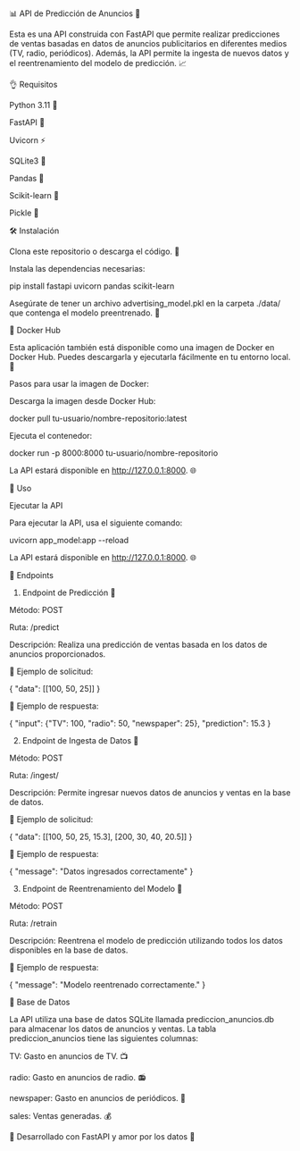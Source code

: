 📊 API de Predicción de Anuncios 🚀

Esta es una API construida con FastAPI que permite realizar predicciones de ventas basadas en datos de anuncios publicitarios en diferentes medios (TV, radio, periódicos). Además, la API permite la ingesta de nuevos datos y el reentrenamiento del modelo de predicción. 📈

👌 Requisitos

Python 3.11 🐍

FastAPI 🚀

Uvicorn ⚡

SQLite3 💃

Pandas 🐼

Scikit-learn 🤖

Pickle 🥒

🛠️ Instalación

Clona este repositorio o descarga el código. 📂

Instala las dependencias necesarias:

pip install fastapi uvicorn pandas scikit-learn

Asegúrate de tener un archivo advertising_model.pkl en la carpeta ./data/ que contenga el modelo preentrenado. 🤖

🐳 Docker Hub

Esta aplicación también está disponible como una imagen de Docker en Docker Hub. Puedes descargarla y ejecutarla fácilmente en tu entorno local. 🐳

Pasos para usar la imagen de Docker:

Descarga la imagen desde Docker Hub:

docker pull tu-usuario/nombre-repositorio:latest

Ejecuta el contenedor:

docker run -p 8000:8000 tu-usuario/nombre-repositorio

La API estará disponible en http://127.0.0.1:8000. 🌐

🚀 Uso

Ejecutar la API

Para ejecutar la API, usa el siguiente comando:

uvicorn app_model:app --reload

La API estará disponible en http://127.0.0.1:8000. 🌐

💪 Endpoints

1. Endpoint de Predicción 🎩

Método: POST

Ruta: /predict

Descripción: Realiza una predicción de ventas basada en los datos de anuncios proporcionados.

📂 Ejemplo de solicitud:

{
  "data": [[100, 50, 25]]
}

📂 Ejemplo de respuesta:

{
  "input": {"TV": 100, "radio": 50, "newspaper": 25},
  "prediction": 15.3
}

2. Endpoint de Ingesta de Datos 💚

Método: POST

Ruta: /ingest/

Descripción: Permite ingresar nuevos datos de anuncios y ventas en la base de datos.

📂 Ejemplo de solicitud:

{
  "data": [[100, 50, 25, 15.3], [200, 30, 40, 20.5]]
}

📂 Ejemplo de respuesta:

{
  "message": "Datos ingresados correctamente"
}

3. Endpoint de Reentrenamiento del Modelo 🔄

Método: POST

Ruta: /retrain

Descripción: Reentrena el modelo de predicción utilizando todos los datos disponibles en la base de datos.

📂 Ejemplo de respuesta:

{
  "message": "Modelo reentrenado correctamente."
}

💃 Base de Datos

La API utiliza una base de datos SQLite llamada prediccion_anuncios.db para almacenar los datos de anuncios y ventas. La tabla prediccion_anuncios tiene las siguientes columnas:

TV: Gasto en anuncios de TV. 📺

radio: Gasto en anuncios de radio. 📻

newspaper: Gasto en anuncios de periódicos. 📰

sales: Ventas generadas. 💰

🌟 Desarrollado con FastAPI y amor por los datos 💚